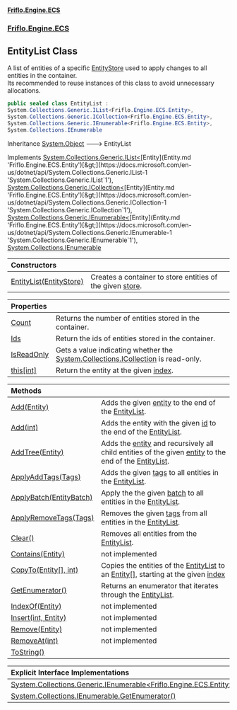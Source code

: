 #### [Friflo.Engine.ECS](index.md 'index')
### [Friflo.Engine.ECS](Friflo.Engine.ECS.md 'Friflo.Engine.ECS')

## EntityList Class

A list of entities of a specific [EntityStore](EntityStore.md 'Friflo.Engine.ECS.EntityStore') used to apply changes to all entities in the container.<br/>
Its recommended to reuse instances of this class to avoid unnecessary allocations.

```csharp
public sealed class EntityList :
System.Collections.Generic.IList<Friflo.Engine.ECS.Entity>,
System.Collections.Generic.ICollection<Friflo.Engine.ECS.Entity>,
System.Collections.Generic.IEnumerable<Friflo.Engine.ECS.Entity>,
System.Collections.IEnumerable
```

Inheritance [System.Object](https://docs.microsoft.com/en-us/dotnet/api/System.Object 'System.Object') &#129106; EntityList

Implements [System.Collections.Generic.IList&lt;](https://docs.microsoft.com/en-us/dotnet/api/System.Collections.Generic.IList-1 'System.Collections.Generic.IList`1')[Entity](Entity.md 'Friflo.Engine.ECS.Entity')[&gt;](https://docs.microsoft.com/en-us/dotnet/api/System.Collections.Generic.IList-1 'System.Collections.Generic.IList`1'), [System.Collections.Generic.ICollection&lt;](https://docs.microsoft.com/en-us/dotnet/api/System.Collections.Generic.ICollection-1 'System.Collections.Generic.ICollection`1')[Entity](Entity.md 'Friflo.Engine.ECS.Entity')[&gt;](https://docs.microsoft.com/en-us/dotnet/api/System.Collections.Generic.ICollection-1 'System.Collections.Generic.ICollection`1'), [System.Collections.Generic.IEnumerable&lt;](https://docs.microsoft.com/en-us/dotnet/api/System.Collections.Generic.IEnumerable-1 'System.Collections.Generic.IEnumerable`1')[Entity](Entity.md 'Friflo.Engine.ECS.Entity')[&gt;](https://docs.microsoft.com/en-us/dotnet/api/System.Collections.Generic.IEnumerable-1 'System.Collections.Generic.IEnumerable`1'), [System.Collections.IEnumerable](https://docs.microsoft.com/en-us/dotnet/api/System.Collections.IEnumerable 'System.Collections.IEnumerable')

| Constructors | |
| :--- | :--- |
| [EntityList(EntityStore)](EntityList.EntityList(EntityStore).md 'Friflo.Engine.ECS.EntityList.EntityList(Friflo.Engine.ECS.EntityStore)') | Creates a container to store entities of the given [store](EntityList.EntityList(EntityStore).md#Friflo.Engine.ECS.EntityList.EntityList(Friflo.Engine.ECS.EntityStore).store 'Friflo.Engine.ECS.EntityList.EntityList(Friflo.Engine.ECS.EntityStore).store'). |

| Properties | |
| :--- | :--- |
| [Count](EntityList.Count.md 'Friflo.Engine.ECS.EntityList.Count') | Returns the number of entities stored in the container. |
| [Ids](EntityList.Ids.md 'Friflo.Engine.ECS.EntityList.Ids') | Return the ids of entities stored in the container. |
| [IsReadOnly](EntityList.IsReadOnly.md 'Friflo.Engine.ECS.EntityList.IsReadOnly') | Gets a value indicating whether the [System.Collections.ICollection](https://docs.microsoft.com/en-us/dotnet/api/System.Collections.ICollection 'System.Collections.ICollection') is read-only. |
| [this[int]](EntityList.this[int].md 'Friflo.Engine.ECS.EntityList.this[int]') | Return the entity at the given [index](EntityList.this[int].md#Friflo.Engine.ECS.EntityList.this[int].index 'Friflo.Engine.ECS.EntityList.this[int].index'). |

| Methods | |
| :--- | :--- |
| [Add(Entity)](EntityList.Add(Entity).md 'Friflo.Engine.ECS.EntityList.Add(Friflo.Engine.ECS.Entity)') | Adds the given [entity](EntityList.Add(Entity).md#Friflo.Engine.ECS.EntityList.Add(Friflo.Engine.ECS.Entity).entity 'Friflo.Engine.ECS.EntityList.Add(Friflo.Engine.ECS.Entity).entity') to the end of the [EntityList](EntityList.md 'Friflo.Engine.ECS.EntityList'). |
| [Add(int)](EntityList.Add(int).md 'Friflo.Engine.ECS.EntityList.Add(int)') | Adds the entity with the given [id](EntityList.Add(int).md#Friflo.Engine.ECS.EntityList.Add(int).id 'Friflo.Engine.ECS.EntityList.Add(int).id') to the end of the [EntityList](EntityList.md 'Friflo.Engine.ECS.EntityList'). |
| [AddTree(Entity)](EntityList.AddTree(Entity).md 'Friflo.Engine.ECS.EntityList.AddTree(Friflo.Engine.ECS.Entity)') | Adds the [entity](EntityList.AddTree(Entity).md#Friflo.Engine.ECS.EntityList.AddTree(Friflo.Engine.ECS.Entity).entity 'Friflo.Engine.ECS.EntityList.AddTree(Friflo.Engine.ECS.Entity).entity') and recursively all child entities of the given [entity](EntityList.AddTree(Entity).md#Friflo.Engine.ECS.EntityList.AddTree(Friflo.Engine.ECS.Entity).entity 'Friflo.Engine.ECS.EntityList.AddTree(Friflo.Engine.ECS.Entity).entity') to the end of the [EntityList](EntityList.md 'Friflo.Engine.ECS.EntityList'). |
| [ApplyAddTags(Tags)](EntityList.ApplyAddTags(Tags).md 'Friflo.Engine.ECS.EntityList.ApplyAddTags(Friflo.Engine.ECS.Tags)') | Adds the given [tags](EntityList.ApplyAddTags(Tags).md#Friflo.Engine.ECS.EntityList.ApplyAddTags(Friflo.Engine.ECS.Tags).tags 'Friflo.Engine.ECS.EntityList.ApplyAddTags(Friflo.Engine.ECS.Tags).tags') to all entities in the [EntityList](EntityList.md 'Friflo.Engine.ECS.EntityList'). |
| [ApplyBatch(EntityBatch)](EntityList.ApplyBatch(EntityBatch).md 'Friflo.Engine.ECS.EntityList.ApplyBatch(Friflo.Engine.ECS.EntityBatch)') | Apply the the given [batch](EntityList.ApplyBatch(EntityBatch).md#Friflo.Engine.ECS.EntityList.ApplyBatch(Friflo.Engine.ECS.EntityBatch).batch 'Friflo.Engine.ECS.EntityList.ApplyBatch(Friflo.Engine.ECS.EntityBatch).batch') to all entities in the [EntityList](EntityList.md 'Friflo.Engine.ECS.EntityList'). |
| [ApplyRemoveTags(Tags)](EntityList.ApplyRemoveTags(Tags).md 'Friflo.Engine.ECS.EntityList.ApplyRemoveTags(Friflo.Engine.ECS.Tags)') | Removes the given [tags](EntityList.ApplyRemoveTags(Tags).md#Friflo.Engine.ECS.EntityList.ApplyRemoveTags(Friflo.Engine.ECS.Tags).tags 'Friflo.Engine.ECS.EntityList.ApplyRemoveTags(Friflo.Engine.ECS.Tags).tags') from all entities in the [EntityList](EntityList.md 'Friflo.Engine.ECS.EntityList'). |
| [Clear()](EntityList.Clear().md 'Friflo.Engine.ECS.EntityList.Clear()') | Removes all entities from the [EntityList](EntityList.md 'Friflo.Engine.ECS.EntityList'). |
| [Contains(Entity)](EntityList.Contains(Entity).md 'Friflo.Engine.ECS.EntityList.Contains(Friflo.Engine.ECS.Entity)') | not implemented |
| [CopyTo(Entity[], int)](EntityList.CopyTo(Entity[],int).md 'Friflo.Engine.ECS.EntityList.CopyTo(Friflo.Engine.ECS.Entity[], int)') | Copies the entities of the [EntityList](EntityList.md 'Friflo.Engine.ECS.EntityList') to an [Entity](Entity.md 'Friflo.Engine.ECS.Entity')[], starting at the given [index](EntityList.CopyTo(Entity[],int).md#Friflo.Engine.ECS.EntityList.CopyTo(Friflo.Engine.ECS.Entity[],int).index 'Friflo.Engine.ECS.EntityList.CopyTo(Friflo.Engine.ECS.Entity[], int).index') |
| [GetEnumerator()](EntityList.GetEnumerator().md 'Friflo.Engine.ECS.EntityList.GetEnumerator()') | Returns an enumerator that iterates through the [EntityList](EntityList.md 'Friflo.Engine.ECS.EntityList'). |
| [IndexOf(Entity)](EntityList.IndexOf(Entity).md 'Friflo.Engine.ECS.EntityList.IndexOf(Friflo.Engine.ECS.Entity)') | not implemented |
| [Insert(int, Entity)](EntityList.Insert(int,Entity).md 'Friflo.Engine.ECS.EntityList.Insert(int, Friflo.Engine.ECS.Entity)') | not implemented |
| [Remove(Entity)](EntityList.Remove(Entity).md 'Friflo.Engine.ECS.EntityList.Remove(Friflo.Engine.ECS.Entity)') | not implemented |
| [RemoveAt(int)](EntityList.RemoveAt(int).md 'Friflo.Engine.ECS.EntityList.RemoveAt(int)') | not implemented |
| [ToString()](EntityList.ToString().md 'Friflo.Engine.ECS.EntityList.ToString()') | |

| Explicit Interface Implementations | |
| :--- | :--- |
| [System.Collections.Generic.IEnumerable&lt;Friflo.Engine.ECS.Entity&gt;.GetEnumerator()](EntityList.System.Collections.Generic.IEnumerable_Friflo.Engine.ECS.Entity_.GetEnumerator().md 'Friflo.Engine.ECS.EntityList.System.Collections.Generic.IEnumerable<Friflo.Engine.ECS.Entity>.GetEnumerator()') | |
| [System.Collections.IEnumerable.GetEnumerator()](EntityList.System.Collections.IEnumerable.GetEnumerator().md 'Friflo.Engine.ECS.EntityList.System.Collections.IEnumerable.GetEnumerator()') | |
